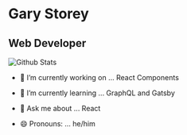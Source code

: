 
# Gary Storey

## Web Developer

![Github Stats](https://github-readme-stats.vercel.app/api?username=garystorey&show_icons=true&hide_border=true)

- 🔭 I’m currently working on ... React Components

- 🌱 I’m currently learning ... GraphQL and Gatsby

- 💬 Ask me about ... React

- 😄 Pronouns: ...  he/him

